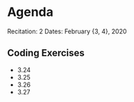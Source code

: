 # Agenda

Recitation: 2
Dates: February {3, 4}, 2020

## Coding Exercises

- 3.24
- 3.25
- 3.26
- 3.27
